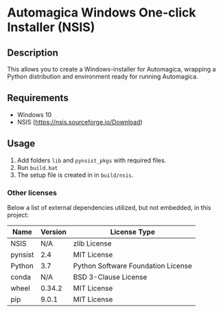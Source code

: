 # Automagica Windows One-click Installer (NSIS)

## Description
This allows you to create a Windows-installer for Automagica, wrapping a Python distribution and environment ready for running Automagica.

## Requirements
- Windows 10
- NSIS (https://nsis.sourceforge.io/Download)

## Usage
1. Add folders `lib` and `pynsist_pkgs` with required files.
2. Run `build.bat`
3. The setup file is created in in `build/nsis`.

### Other licenses
Below a list of external dependencies utilized, but not embedded, in this project:

Name|Version|License Type
---|---|---
NSIS|N/A|zlib License
pynsist|2.4|MIT License
Python|3.7|Python Software Foundation License
conda|N/A|BSD 3-Clause License
wheel|0.34.2|MIT License
pip|9.0.1|MIT License